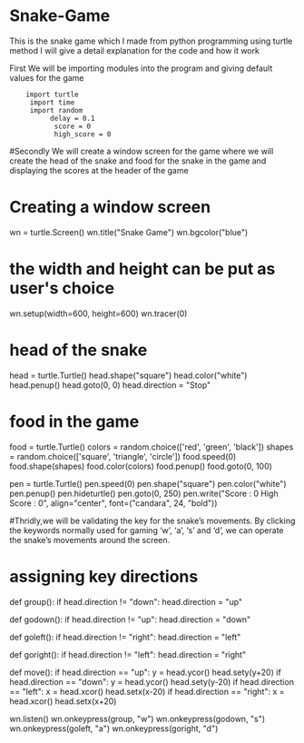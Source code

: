 # Snake-Game
This is the snake game which I made from python programming using turtle method 
I will give a detail explanation for the code and how it work 



First We will be importing modules into the program and giving default values for the game
        
        
        
        
        
        
        
        
        
        import turtle
         import time
         import random
              delay = 0.1
               score = 0
               high_score = 0
               
               
               
               
               
               
               
               
#Secondly We will create a window screen for the game where we will create the head of the snake and food for the snake in the game and displaying the scores at the header of the game

# Creating a window screen
wn = turtle.Screen()
wn.title("Snake Game")
wn.bgcolor("blue")

# the width and height can be put as user's choice
wn.setup(width=600, height=600)
wn.tracer(0)


# head of the snake
head = turtle.Turtle()
head.shape("square")
head.color("white")
head.penup()
head.goto(0, 0)
head.direction = "Stop"


# food in the game
food = turtle.Turtle()
colors = random.choice(['red', 'green', 'black'])
shapes = random.choice(['square', 'triangle', 'circle'])
food.speed(0)
food.shape(shapes)
food.color(colors)
food.penup()
food.goto(0, 100)


pen = turtle.Turtle()
pen.speed(0)
pen.shape("square")
pen.color("white")
pen.penup()
pen.hideturtle()
pen.goto(0, 250)
pen.write("Score : 0 High Score : 0", align="center",
		font=("candara", 24, "bold"))





#Thridly,we will be validating the key for the snake’s movements. By clicking the keywords normally used for gaming ‘w’, ‘a’, ‘s’ and ‘d’, we can operate the snake’s movements around the screen.


# assigning key directions
def group():
	if head.direction != "down":
		head.direction = "up"


def godown():
	if head.direction != "up":
		head.direction = "down"


def goleft():
	if head.direction != "right":
		head.direction = "left"


def goright():
	if head.direction != "left":
		head.direction = "right"


def move():
	if head.direction == "up":
		y = head.ycor()
		head.sety(y+20)
	if head.direction == "down":
		y = head.ycor()
		head.sety(y-20)
	if head.direction == "left":
		x = head.xcor()
		head.setx(x-20)
	if head.direction == "right":
		x = head.xcor()
		head.setx(x+20)


wn.listen()
wn.onkeypress(group, "w")
wn.onkeypress(godown, "s")
wn.onkeypress(goleft, "a")
wn.onkeypress(goright, "d")













